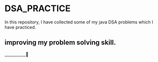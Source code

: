 # DSA_PRACTICE
In this repository, I have collected some of my java DSA problems which I have practiced.

## improving my problem solving skill.
,,,,,,,,,,,,,,,,,🙂
